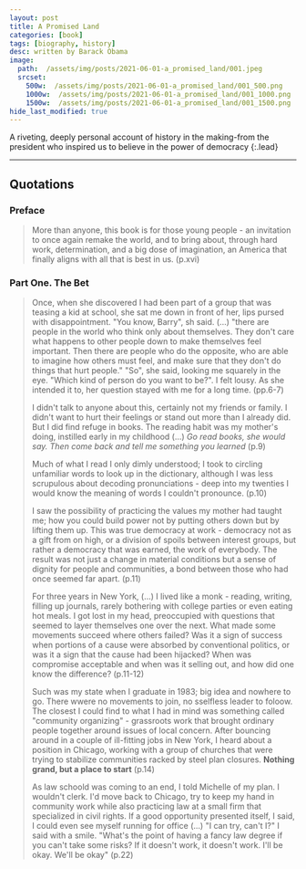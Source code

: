 ```yaml
---
layout: post
title: A Promised Land
categories: [book]
tags: [biography, history]
desc: written by Barack Obama
image:
  path:  /assets/img/posts/2021-06-01-a_promised_land/001.jpeg
  srcset:
    500w:  /assets/img/posts/2021-06-01-a_promised_land/001_500.png
    1000w:  /assets/img/posts/2021-06-01-a_promised_land/001_1000.png
    1500w:  /assets/img/posts/2021-06-01-a_promised_land/001_1500.png
hide_last_modified: true
---
```


A riveting, deeply personal account of history in the making-from the president who inspired us to believe in the power of democracy
{:.lead}



---

## Quotations

### Preface

> More than anyone, this book is for those young people - an invitation to once again remake the world, and to bring about, through hard work, determination, and a big dose of imagination, an America that finally aligns with all that is best in us. (p.xvi)

### Part One. The Bet

> Once, when she discovered I had been part of a group that was teasing a kid at school, she sat me down in front of her, lips pursed with disappointment. "You know, Barry", sh said. (...) "there are people in the world who think only about themselves. They don\'t care what happens to other people down to make themselves feel important. Then there are people who do the opposite, who are able to imagine how others must feel, and make sure that they don't do things that hurt people." "So", she said, looking me squarely  in the eye. "Which kind of person do you want to be?". I felt lousy. As she intended it to, her question stayed with me for a long time.  (pp.6-7)
>
> I didn\'t talk to anyone about this, certainly not my friends or family. I didn't want to hurt their feelings or stand out more than I already did. But I did find refuge in books. The reading habit was my mother's doing, instilled early in my childhood (...) *Go read books, she would say. Then come back and tell me something  you learned* (p.9)
>
> Much of what I read I only dimly understood; I took to circling unfamiliar words to look up in the dictionary, although I was less scrupulous about decoding pronunciations - deep into my twenties I would know the meaning of words I couldn't pronounce. (p.10)
>
> I saw the possibility of practicing the values my mother had taught me; how you could build power not by putting others down but by lifting them up. This was true democracy at work - democracy not as a gift from on high, or a division of spoils between interest groups, but rather a democracy that was earned, the work of everybody. The result was not just a change in material conditions but a sense of dignity for people and communities, a bond between those who had once seemed far apart. (p.11) 
>
> For three years in New York, (...) I lived like a monk - reading, writing, filling up journals, rarely bothering with college parties or even eating hot meals. I got lost in my head, preoccupied with questions that seemed to layer themselves one over the next. What made some movements succeed where others failed? Was it a sign of success when portions of a cause were absorbed by conventional politics, or was it a sign that the cause had been hijacked? When was compromise acceptable and when was it selling out, and how did one know the difference? (p.11-12)
>
> Such was my state when I graduate in 1983; big idea and nowhere to go. There wwere no movements to join, no sselfless leader to foloow. The closest I could find to what I had in mind was something called "community organizing" - grassroots work that brought ordinary people together around issues of local concern. After bouncing around in a couple of ill-fitting jobs in New York, I heard about a position in Chicago, working with a group of churches that were trying to stabilize communities racked by steel plan closures. **Nothing grand, but a place to start** (p.14)
>
> As law schoold was coming to an end, I told Michelle of my plan. I wouldn't clerk. I\'d move back to Chicago, try to keep my hand in community work while also practicing law at a small firm that specialized in civil rights. If a good opportunity presented itself, I said, I could even see myself running for office (...) "I can try, can't I?" I said with a smile. "What's the point of having a fancy law degree if you can't take some risks? If it doesn't  work, it doesn't work. I'll be okay. We'll be okay" (p.22)
